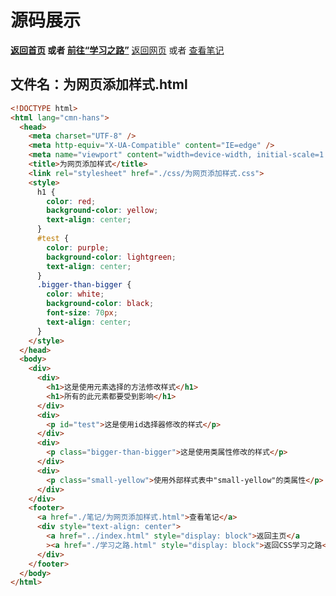 # 源码展示
**[返回首页](../../index.html) 或者 [前往“学习之路”](../%E5%AD%A6%E4%B9%A0%E4%B9%8B%E8%B7%AF.html)**
[返回网页](../%E4%B8%BA%E7%BD%91%E9%A1%B5%E6%B7%BB%E5%8A%A0%E6%A0%B7%E5%BC%8F.html) 或者 [查看笔记](../%E7%AC%94%E8%AE%B0/%E4%B8%BA%E7%BD%91%E9%A1%B5%E6%B7%BB%E5%8A%A0%E6%A0%B7%E5%BC%8F.html)
## 文件名：为网页添加样式.html
```html
<!DOCTYPE html>
<html lang="cmn-hans">
  <head>
    <meta charset="UTF-8" />
    <meta http-equiv="X-UA-Compatible" content="IE=edge" />
    <meta name="viewport" content="width=device-width, initial-scale=1.0" />
    <title>为网页添加样式</title>
    <link rel="stylesheet" href="./css/为网页添加样式.css">
    <style>
      h1 {
        color: red;
        background-color: yellow;
        text-align: center;
      }
      #test {
        color: purple;
        background-color: lightgreen;
        text-align: center;
      }
      .bigger-than-bigger {
        color: white;
        background-color: black;
        font-size: 70px;
        text-align: center;
      }
    </style>
  </head>
  <body>
    <div>
      <div>
        <h1>这是使用元素选择的方法修改样式</h1>
        <h1>所有的此元素都要受到影响</h1>
      </div>
      <div>
        <p id="test">这是使用id选择器修改的样式</p>
      </div>
      <div>
        <p class="bigger-than-bigger">这是使用类属性修改的样式</p>
      </div>
      <div>
        <p class="small-yellow">使用外部样式表中"small-yellow"的类属性</p>
      </div>
    </div>
    <footer>
      <a href="./笔记/为网页添加样式.html">查看笔记</a>
      <div style="text-align: center">
        <a href="../index.html" style="display: block">返回主页</a
        ><a href="./学习之路.html" style="display: block">返回CSS学习之路</a>
      </div>
    </footer>
  </body>
</html>

```